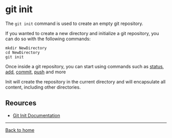 # git init

The `git init` command is used to create an empty git repository. 

If you wanted to create a new directory and initialize a git repository, you can do so with the following commands:
```
mkdir NewDirectory
cd NewDirectory
git init
```

Once inside a git repository, you can start using commands such as
[status](./Status.md),
[add](./Add.md),
[commit](./Commit.md),
[push](./Push.md)
and more

Init will create the repository in the current directory and will encapsulate all content, including other directories. 

## Reources

- [Git Init Documentation](https://git-scm.com/docs/git-init)

---

[Back to home](../README.md)